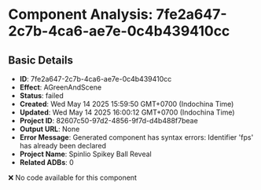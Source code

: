 # Component Analysis: 7fe2a647-2c7b-4ca6-ae7e-0c4b439410cc

## Basic Details

- **ID**: 7fe2a647-2c7b-4ca6-ae7e-0c4b439410cc
- **Effect**: AGreenAndScene
- **Status**: failed
- **Created**: Wed May 14 2025 15:59:50 GMT+0700 (Indochina Time)
- **Updated**: Wed May 14 2025 16:00:12 GMT+0700 (Indochina Time)
- **Project ID**: 82607c50-97d2-4856-9f7d-d4b488f7beae
- **Output URL**: None
- **Error Message**: Generated component has syntax errors: Identifier 'fps' has already been declared
- **Project Name**: Spinlio Spikey Ball Reveal
- **Related ADBs**: 0

❌ No code available for this component

